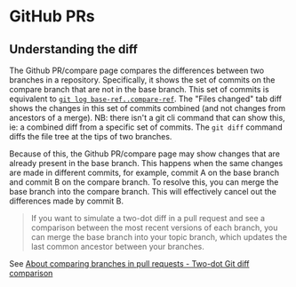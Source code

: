 # GitHub PRs

## Understanding the diff

The Github PR/compare page compares the differences between two branches in a repository. Specifically, it shows the set of commits on the compare branch that are not in the base branch. This set of commits is equivalent to [`git log base-ref..compare-ref`](git-log.md#ranges). The "Files changed" tab diff shows the changes in this set of commits combined (and not changes from ancestors of a merge). NB: there isn't a git cli command that can show this, ie: a combined diff from a specific set of commits. The `git diff` command diffs the file tree at the tips of two branches.

Because of this, the Github PR/compare page may show changes that are already present in the base branch. This happens when the same changes are made in different commits, for example, commit A on the base branch and commit B on the compare branch. To resolve this, you can merge the base branch into the compare branch. This will effectively cancel out the differences made by commit B.

> If you want to simulate a two-dot diff in a pull request and see a comparison between the most recent versions of each branch, you can merge the base branch into your topic branch, which updates the last common ancestor between your branches.

See [About comparing branches in pull requests - Two-dot Git diff comparison](https://docs.github.com/en/pull-requests/collaborating-with-pull-requests/proposing-changes-to-your-work-with-pull-requests/about-comparing-branches-in-pull-requests#three-dot-and-two-dot-git-diff-comparisons:~:text=If%20you%20want%20to%20simulate%20a%20two%2Ddot%20diff%20in%20a%20pull%20request%20and%20see%20a%20comparison%20between%20the%20most%20recent%20versions%20of%20each%20branch%2C%20you%20can%20merge%20the%20base%20branch%20into%20your%20topic%20branch%2C%20which%20updates%20the%20last%20common%20ancestor%20between%20your%20branches)
